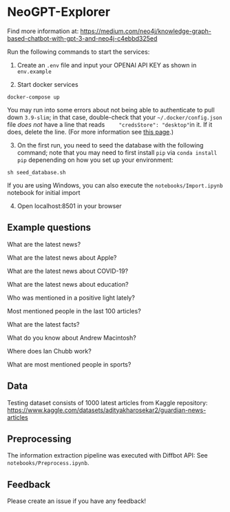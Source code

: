# NeoGPT-Explorer

Find more information at: https://medium.com/neo4j/knowledge-graph-based-chatbot-with-gpt-3-and-neo4j-c4ebbd325ed

Run the following commands to start the services:


1. Create an `.env` file and input your OPENAI API KEY as shown in `env.example`

2. Start docker services

```
docker-compose up
```

You may run into some errors about not being able to authenticate to pull down `3.9-slim`; in that case, double-check that your `~/.docker/config.json` file _does not_ have a line that reads `	"credsStore": "desktop"`in it. If it does, delete the line. (For more information see [this page](https://github.com/docker/docker-credential-helpers/issues/60#issuecomment-344846089).)

3. On the first run, you need to seed the database with the following command; note that you may need to first install `pip` via `conda install pip` depenending on how you set up your environment:

```
sh seed_database.sh
```

If you are using Windows, you can also execute the `notebooks/Import.ipynb` notebook for initial import

4. Open localhost:8501 in your browser

## Example questions

What are the latest news?

What are the latest news about Apple?

What are the latest news about COVID-19?

What are the latest news about education?

Who was mentioned in a positive light lately?

Most mentioned people in the last 100 articles?

What are the latest facts?

What do you know about Andrew Macintosh?

Where does Ian Chubb work?

What are most mentioned people in sports?

## Data 

Testing dataset consists of 1000 latest articles from Kaggle repository: https://www.kaggle.com/datasets/adityakharosekar2/guardian-news-articles

## Preprocessing

The information extraction pipeline was executed with Diffbot API: See `notebooks/Preprocess.ipynb`.

## Feedback

Please create an issue if you have any feedback!

